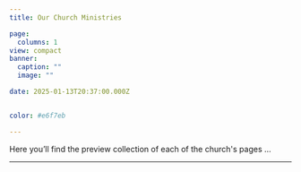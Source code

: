 ```yaml
---
title: Our Church Ministries

page: 
  columns: 1
view: compact
banner:
  caption: ""
  image: ""

date: 2025-01-13T20:37:00.000Z


color: #e6f7eb

---
```

Here you’ll find the preview collection of each of the church's pages …
<br>
<hr>
